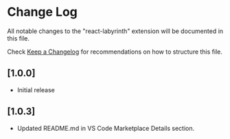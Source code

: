 # Change Log

All notable changes to the "react-labyrinth" extension will be documented in this file.

Check [Keep a Changelog](http://keepachangelog.com/) for recommendations on how to structure this file.

## [1.0.0]

- Initial release

## [1.0.3]
- Updated README.md in VS Code Marketplace Details section.
